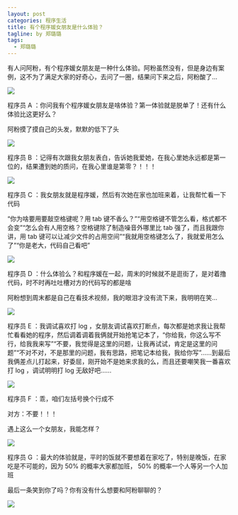 ```yaml
---
layout: post
categories: 程序生活
title: 有个程序媛女朋友是什么体验？
tagline: by 郑璐璐
tags: 
  - 郑璐璐
---
```

有人问阿粉，有个程序媛女朋友是一种什么体验。阿粉虽然没有，但是身边有案例，这不为了满足大家的好奇心，去问了一圈，结果问下来之后，阿粉酸了...
<!-- more -->

![](http://www.justdojava.com/assets/images/2019/java/image-zll/2020/09/12-柠檬.gif)

程序员 A ：你问我有个程序媛女朋友是啥体验？第一体验就是脱单了！还有什么体验比这更好么？

阿粉摸了摸自己的头发，默默的低下了头

![](http://www.justdojava.com/assets/images/2019/java/image-zll/2020/09/13-脱单.gif)

程序员 B ：记得有次跟我女朋友表白，告诉她我爱她，在我心里她永远都是第一位的，结果遭到她的质问，在我心里谁是第零？！！！

![](http://www.justdojava.com/assets/images/2019/java/image-zll/2020/09/14-宠上天.gif)

程序员 C ：我女朋友就是程序媛，然后有次她在家也加班来着，让我帮忙看一下代码

“你为啥要用要敲空格键呢？用 tab 键不香么？”“用空格键不管怎么看，格式都不会变”“怎么会有人用空格？空格键除了制造噪音外哪里比 tab 强了，而且我跟你讲，用 tab 键可以让减少文件的占用空间”“我就用空格键怎么了，我就爱用怎么了”“你是老大，代码自己看吧”

![](http://www.justdojava.com/assets/images/2019/java/image-zll/2020/09/15-把你牛逼坏了.gif)

程序员 D ：什么体验么？和程序媛在一起，周末的时候就不是逛街了，是对着撸代码，时不时再吐吐槽对方的代码写的都是啥

阿粉想到周末都是自己在看技术视频，我的眼泪才没有流下来，我明明在笑...

![](http://www.justdojava.com/assets/images/2019/java/image-zll/2020/09/16-笑着哭.gif)

程序员 E ：我调试喜欢打 log ，女朋友调试喜欢打断点，每次都是她求我让我帮忙看看她的程序，然后调着调着我俩就开始抢笔记本了，“你给我，你这么写不行，给我我来写”“不要，我觉得是这里的问题，让我再试试，肯定是这里的问题”“不对不对，不是那里的问题，我有思路，把笔记本给我，我给你写”......到最后我俩差点儿打起来，好委屈，刚开始不是她来求我的么，而且还要嘲笑我一番喜欢打 log ，调试明明打 log 无敌好吧......

![](http://www.justdojava.com/assets/images/2019/java/image-zll/2020/09/17-委屈.gif)

程序员 F ：乖，咱们左括号换个行成不

对方：不要！！！

遇上这么一个女朋友，我能怎样？

![](http://www.justdojava.com/assets/images/2019/java/image-zll/2020/09/18-我能怎么样.gif)

程序员 G ：最大的体验就是，平时的饭就不要想着在家吃了，特别是晚饭，在家吃是不可能的，因为 50% 的概率大家都加班， 50% 的概率一个人等另一个人加班

最后一条笑到你了吗？你有没有什么想要和阿粉聊聊的？

![](http://www.justdojava.com/assets/images/2019/java/image-zll/2020/09/19-爱你.gif)